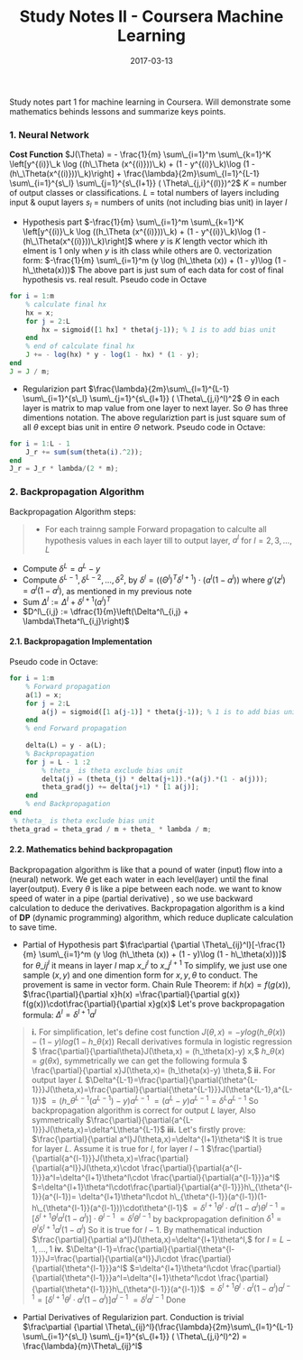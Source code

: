 ﻿---
title: Study Notes II - Coursera Machine Learning
mathjax: true
categories: 机器学习
tags: [机器学习, Coursera, 数学, 学习笔记]
date: 2017-03-13
toc: true
---
Study notes part 1 for machine learning in Coursera. Will demonstrate some mathematics behinds lessons and summarize keys points.

### 1. Neural Network
**Cost Function**
$J(\Theta) = - \frac{1}{m} \sum\_{i=1}^m \sum\_{k=1}^K \left[y^{(i)}\_k \log ((h\_\Theta (x^{(i)}))\_k) + (1 - y^{(i)}\_k)\log (1 - (h\_\Theta(x^{(i)}))\_k)\right] + \frac{\lambda}{2m}\sum\_{l=1}^{L-1} \sum\_{i=1}^{s\_l} \sum\_{j=1}^{s\_{l+1}} ( \Theta\_{j,i}^{(l)})^2$
$K$ = number of output classes or classifications.
$L$ = total numbers of layers including input & ouput layers
$s_l$ = numbers of units (not including bias unit) in layer $l$
<!--more-->

- Hypothesis part
$-\frac{1}{m} \sum\_{i=1}^m \sum\_{k=1}^K \left[y^{(i)}\_k \log ((h_\Theta (x^{(i)}))\_k) + (1 - y^{(i)}\_k)\log (1 - (h\_\Theta(x^{(i)}))\_k)\right]$
where $y$ is $K$ length vector which ith elment is 1 only when $y$ is ith class while others are 0.
vectorization form:
$-\frac{1}{m} \sum\_{i=1}^m (y \log (h\_\theta (x)) + (1 - y)\log (1 - h\_\theta(x)))$
The above part is just sum of each data for cost of final hypothesis vs. real result.
Pseudo code in Octave
```Octave
for i = 1:m
    % calculate final hx
    hx = x;
    for j = 2:L
        hx = sigmoid([1 hx] * theta(j-1)); % 1 is to add bias unit
    end
    % end of calculate final hx
    J += - log(hx) * y - log(1 - hx) * (1 - y);
end
J = J / m;
```

- Regularizion part
$\frac{\lambda}{2m}\sum\_{l=1}^{L-1} \sum\_{i=1}^{s\_l} \sum\_{j=1}^{s\_{l+1}} ( \Theta\_{j,i}^l)^2$
$\Theta$ in each layer is matrix to map value from one layer to next layer. So $\Theta$ has three dimentions notation.
The above regulariztion part is just square sum of all $\theta$ except bias unit in entire $\Theta$ network.
Pseudo code in Octave:
```Octave
for i = 1:L - 1
    J_r += sum(sum(theta(i).^2));
end
J_r = J_r * lambda/(2 * m);
```
### 2. Backpropagation Algorithm
Backpropagation Algorithm steps:
>- For each trainng sample
Forward propagation to calculte all hypothesis values in each layer till to output layer, $a^l$ for $l=2, 3, ..., L$
- Compute $\delta^L=a^L - y$
- Compute $\delta^{L-1}, \delta^{L-2},\dots,\delta^2$, by $\delta^l = ((\Theta^l)^T \delta^{l+1}) \cdot (a^l(1 - a^l))$
where $g'(z^l) = a^l(1 - a^l)$, as mentioned in my previous note
- Sum $\Delta^l := \Delta^l + \delta^{l+1}(a^l)^T$
- $D^l\_{i,j} := \dfrac{1}{m}\left(\Delta^l\_{i,j} + \lambda\Theta^l\_{i,j}\right)$
#### 2.1. Backpropagation Implementation
Pseudo code in Octave:
```Octave
for i = 1:m
    % Forward propagation
    a(1) = x;
    for j = 2:L
        a(j) = sigmoid([1 a(j-1)] * theta(j-1)); % 1 is to add bias unit
    end
    % end Forward propagation
    
    delta(L) = y - a(L);
    % Backpropagation
    for j = L - 1 :2
        % theta_ is theta exclude bias unit
        delta(j) = (theta_(j) * delta(j+1)).*(a(j).*(1 - a(j)));
        theta_grad(j) += delta(j+1) * [1 a(j)];
    end
    % end Backpropagation
end
 % theta_ is theta exclude bias unit
theta_grad = theta_grad / m + theta_ * lambda / m;
```
#### 2.2. Mathematics behind backpropagation
Backpropagation algorithm is like that a pound of water (input) flow into a (neural) network. We get each water in each level(layer) until the final layer(output). Every $\theta$ is like a pipe between each node. we want to know speed of water in a pipe (partial derivative) , so we use backward calculation to deduce the derivatives.
Backpropagation algorithm is a kind of **DP** (dynamic programming) algorithm, which reduce duplicate calculation to save time.

- Partial of Hypothesis part
$\frac\partial {\partial \Theta\_{ij}^l}[-\frac{1}{m} \sum\_{i=1}^m (y \log (h\_\theta (x)) + (1 - y)\log (1 - h\_\theta(x)))]$
for $\theta\_{ij}^l$ it means in layer $l$ map $x\_i^l$ to $x\_{j}^{l+1}$
To simplify, we just use one sample $(x, y)$ and one dimention form for $x, y, \theta$ to conduct. The provement is same in vector form.
Chain Rule Theorem: 
if $h(x)=f(g(x))$, $\frac{\partial}{\partial x}h(x)
=\frac{\partial}{\partial g(x)} f(g(x))\cdot\frac{\partial}{\partial x}g(x)$
Let's prove backpropagation formula: $\Delta^l=\delta^{l+1}a^l$
>**i.**
For simplification, let's define cost function $J(\theta,x)=-y log(h\_\theta(x))  -(1-y)log(1-h\_\theta(x))$
Recall derivatives formula in logistic regression
$ \frac{\partial}{\partial\theta}J(\theta,x) = (h\_\theta(x)-y) x,$
$h\_\theta(x)=g(\theta x),$ symmetrically we can get the following formula
$ \frac{\partial}{\partial x}J(\theta,x)= (h\_\theta(x)-y) \theta,$
**ii.**
For output layer $L$
$\Delta^{L-1}=\frac{\partial}{\partial{\theta^{L-1}}}J(\theta,x)=\frac{\partial}{\partial{\theta^{L-1}}}J(\theta^{L-1},a^{L-1})$
$= (h\_{\theta^{L-1}}(a^{L-1})-y)a^{L-1}$
$=(a^L-y)a^{L-1} = \delta^La^{L-1}$
So backpropagation algorithm is correct for output $L$ layer,
Also symmetrically $\frac{\partial}{\partial{a^{L-1}}}J(\theta,x)=\delta^L\theta^{L-1}$
**iii.**
Let's firstly prove: $\frac{\partial}{\partial a^l}J(\theta,x)=\delta^{l+1}\theta^l$
It is true for layer $L$. 
Assume it is true for $l$, for layer $l-1$
$\frac{\partial}{\partial{a^{l-1}}}J(\theta,x)=\frac{\partial}{\partial{a^l}}J(\theta,x)\cdot \frac{\partial}{\partial{a^{l-1}}}a^l=\delta^{l+1}\theta^l\cdot \frac{\partial}{\partial{a^{l-1}}}a^l$
$=\delta^{l+1}\theta^l\cdot\frac{\partial}{\partial{a^{l-1}}}h\_{\theta^{l-1}}(a^{l-1})= \delta^{l+1}\theta^l\cdot h\_{\theta^{l-1}}(a^{l-1})(1-h\_{\theta^{l-1}}(a^{l-1}))\cdot\theta^{l-1}$
$=\delta^{l+1}\theta^l\cdot a^l(1-a^l)\theta^{l-1}=[\delta^{l+1}\theta^l a^l(1-a^l)]\cdot\theta^{l-1}$
$=\delta^l\theta^{l-1}$  by backpropagation definition $\delta^1=\theta^l\delta^{l+1}a^l(1-a^l)$
So it is true for $l-1$.
By mathematical induction $\frac{\partial}{\partial a^l}J(\theta,x)=\delta^{l+1}\theta^l,$ for $l=L-1, ..., 1$
**iv.**
$\Delta^{l-1}=\frac{\partial}{\partial{\theta^{l-1}}}J=\frac{\partial}{\partial{a^l}}J\cdot \frac{\partial}{\partial{\theta^{l-1}}}a^l$
$=\delta^{l+1}\theta^l\cdot \frac{\partial}{\partial{\theta^{l-1}}}a^l=\delta^{l+1}\theta^l\cdot \frac{\partial}{\partial{\theta^{l-1}}}h\_{\theta^{l-1}}(a^{l-1})$
$=\delta^{l+1}\theta^l\cdot a^l(1-a^l)a^{l-1}=[\delta^{l+1}\theta^l\cdot a^l(1-a^l)]a^{l-1}$
$=\delta^la^{l-1}$
Done
- Partial Derivatives of Regularizion part.
Conduction is trivial
$\frac\partial {\partial \Theta\_{ij}^l}(\frac{\lambda}{2m}\sum\_{l=1}^{L-1} \sum\_{i=1}^{s\_l} \sum\_{j=1}^{s\_{l+1}} ( \Theta\_{j,i}^l)^2)
= \frac{\lambda}{m}\Theta\_{ij}^l$


